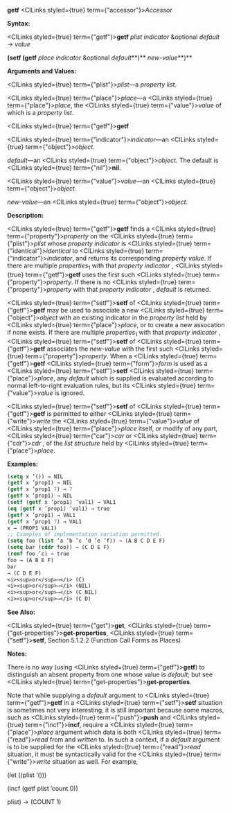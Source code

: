 **getf** <ClLinks styled={true} term={"accessor"}><i>Accessor</i></ClLinks> 



**Syntax:** 



<ClLinks styled={true} term={"getf"}><b>getf</b></ClLinks> *plist indicator* &amp;optional *default → value* 



<!-- **(setf (getf** *place indicator* &amp;optional *default<ClLinks styled={true} term={"t"}><b>*)</b></ClLinks> *new-value***)**  -->
**(setf (getf** *place indicator* &amp;optional *default***)** *new-value***)** 



**Arguments and Values:** 



<ClLinks styled={true} term={"plist"}><i>plist</i></ClLinks>—a *property list*. 



<ClLinks styled={true} term={"place"}><i>place</i></ClLinks>—a <ClLinks styled={true} term={"place"}><i>place</i></ClLinks>, the <ClLinks styled={true} term={"value"}><i>value</i></ClLinks> of which is a *property list*. 







 



 



<ClLinks styled={true} term={"getf"}><b>getf</b></ClLinks> 



<ClLinks styled={true} term={"indicator"}><i>indicator</i></ClLinks>—an <ClLinks styled={true} term={"object"}><i>object</i></ClLinks>. 



*default*—an <ClLinks styled={true} term={"object"}><i>object</i></ClLinks>. The default is <ClLinks styled={true} term={"nil"}><b>nil</b></ClLinks>. 



<ClLinks styled={true} term={"value"}><i>value</i></ClLinks>—an <ClLinks styled={true} term={"object"}><i>object</i></ClLinks>. 



*new-value*—an <ClLinks styled={true} term={"object"}><i>object</i></ClLinks>. 



**Description:** 



<ClLinks styled={true} term={"getf"}><b>getf</b></ClLinks> finds a <ClLinks styled={true} term={"property"}><i>property</i></ClLinks> on the <ClLinks styled={true} term={"plist"}><i>plist</i></ClLinks> whose *property indicator* is <ClLinks styled={true} term={"identical"}><i>identical</i></ClLinks> to <ClLinks styled={true} term={"indicator"}><i>indicator</i></ClLinks>, and returns its corresponding *property value*. If there are multiple *properties*<sub>1</sub> with that *property indicator* , <ClLinks styled={true} term={"getf"}><b>getf</b></ClLinks> uses the first such <ClLinks styled={true} term={"property"}><i>property</i></ClLinks>. If there is no <ClLinks styled={true} term={"property"}><i>property</i></ClLinks> with that *property indicator* , *default* is returned. 



<ClLinks styled={true} term={"setf"}><b>setf</b></ClLinks> of <ClLinks styled={true} term={"getf"}><b>getf</b></ClLinks> may be used to associate a new <ClLinks styled={true} term={"object"}><i>object</i></ClLinks> with an existing indicator in the *property list* held by <ClLinks styled={true} term={"place"}><i>place</i></ClLinks>, or to create a new assocation if none exists. If there are multiple *properties*<sub>1</sub> with that *property indicator* , <ClLinks styled={true} term={"setf"}><b>setf</b></ClLinks> of <ClLinks styled={true} term={"getf"}><b>getf</b></ClLinks> associates the *new-value* with the first such <ClLinks styled={true} term={"property"}><i>property</i></ClLinks>. When a <ClLinks styled={true} term={"getf"}><b>getf</b></ClLinks> <ClLinks styled={true} term={"form"}><i>form</i></ClLinks> is used as a <ClLinks styled={true} term={"setf"}><b>setf</b></ClLinks> <ClLinks styled={true} term={"place"}><i>place</i></ClLinks>, any *default* which is supplied is evaluated according to normal left-to-right evaluation rules, but its <ClLinks styled={true} term={"value"}><i>value</i></ClLinks> is ignored. 



<ClLinks styled={true} term={"setf"}><b>setf</b></ClLinks> of <ClLinks styled={true} term={"getf"}><b>getf</b></ClLinks> is permitted to either <ClLinks styled={true} term={"write"}><i>write</i></ClLinks> the <ClLinks styled={true} term={"value"}><i>value</i></ClLinks> of <ClLinks styled={true} term={"place"}><i>place</i></ClLinks> itself, or modify of any part, <ClLinks styled={true} term={"car"}><i>car</i></ClLinks> or <ClLinks styled={true} term={"cdr"}><i>cdr</i></ClLinks> , of the *list structure* held by <ClLinks styled={true} term={"place"}><i>place</i></ClLinks>. 



**Examples:**
```lisp
(setq x ’()) → NIL 
(getf x ’prop1) → NIL 
(getf x ’prop1 7) → 7 
(getf x ’prop1) → NIL 
(setf (getf x ’prop1) ’val1) → VAL1 
(eq (getf x ’prop1) ’val1) → true 
(getf x ’prop1) → VAL1 
(getf x ’prop1 7) → VAL1 
x → (PROP1 VAL1) 
;; Examples of implementation variation permitted. 
(setq foo (list ’a ’b ’c ’d ’e ’f)) → (A B C D E F) 
(setq bar (cddr foo)) → (C D E F) 
(remf foo ’c) → true 
foo → (A B E F) 
bar 
→ (C D E F) 
<i><sup>or</sup>→</i> (C) 
<i><sup>or</sup>→</i> (NIL) 
<i><sup>or</sup>→</i> (C NIL) 
<i><sup>or</sup>→</i> (C D) 


```
**See Also:** 



<ClLinks styled={true} term={"get"}><b>get</b></ClLinks>, <ClLinks styled={true} term={"get-properties"}><b>get-properties</b></ClLinks>, <ClLinks styled={true} term={"setf"}><b>setf</b></ClLinks>, Section 5.1.2.2 (Function Call Forms as Places) 



**Notes:** 



There is no way (using <ClLinks styled={true} term={"getf"}><b>getf</b></ClLinks>) to distinguish an absent property from one whose value is *default*; but see <ClLinks styled={true} term={"get-properties"}><b>get-properties</b></ClLinks>. 



Note that while supplying a *default* argument to <ClLinks styled={true} term={"getf"}><b>getf</b></ClLinks> in a <ClLinks styled={true} term={"setf"}><b>setf</b></ClLinks> situation is sometimes not very interesting, it is still important because some macros, such as <ClLinks styled={true} term={"push"}><b>push</b></ClLinks> and <ClLinks styled={true} term={"incf"}><b>incf</b></ClLinks>, require a <ClLinks styled={true} term={"place"}><i>place</i></ClLinks> argument which data is both <ClLinks styled={true} term={"read"}><i>read</i></ClLinks> from and *written* to. In such a context, if a *default* argument is to be supplied for the <ClLinks styled={true} term={"read"}><i>read</i></ClLinks> situation, it must be syntactically valid for the <ClLinks styled={true} term={"write"}><i>write</i></ClLinks> situation as well. For example, 



(let ((plist ’())) 



(incf (getf plist ’count 0)) 



plist) → (COUNT 1) 



